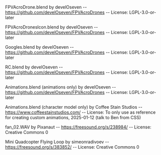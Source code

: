 FPVAcroDrone.blend by develOseven -- https://github.com/develOseven/FPVAcroDrones -- License: LGPL-3.0-or-later

FPVAcroDronesIcon.blend by develOseven -- https://github.com/develOseven/FPVAcroDrones -- License: LGPL-3.0-or-later

Googles.blend by develOseven -- https://github.com/develOseven/FPVAcroDrones -- License: LGPL-3.0-or-later

RC.blend by develOseven -- https://github.com/develOseven/FPVAcroDrones -- License: LGPL-3.0-or-later

Animations.blend (animations only) by develOseven -- https://github.com/develOseven/FPVAcroDrones -- License: LGPL-3.0-or-later

Animations.blend (character model only) by Coffee Stain Studios -- https://www.coffeestainstudios.com/ -- License: To only use as reference for creating custom animations, 2025-01-12 (talk to Ben from CSS)

fan_02.WAV by Pixanaut -- https://freesound.org/s/238984/ -- License: Creative Commons 0

Mini Quadcopter Flying Loop by simeonradivoev -- https://freesound.org/s/383852/ -- License: Creative Commons 0

